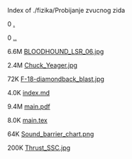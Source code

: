 Index of ./fizika/Probijanje zvucnog zida

0 [.](.)

0 [..](..)

6.6M [BLOODHOUND_LSR_06.jpg](BLOODHOUND_LSR_06.jpg)

2.4M [Chuck_Yeager.jpg](Chuck_Yeager.jpg)

72K [F-18-diamondback_blast.jpg](F-18-diamondback_blast.jpg)

4.0K [index.md](index.md)

9.4M [main.pdf](main.pdf)

8.0K [main.tex](main.tex)

64K [Sound_barrier_chart.png](Sound_barrier_chart.png)

200K [Thrust_SSC.jpg](Thrust_SSC.jpg)

